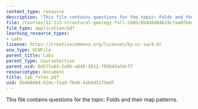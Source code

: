 ```yaml
---
content_type: resource
description: 'This file contains questions for the topic: Folds and their map patterns.'
file: /courses/12-113-structural-geology-fall-2005/8b4d8d84619cfaa0fbd44ab4d52f3edf_lab_folds.pdf
file_type: application/pdf
learning_resource_types:
- Labs
license: https://creativecommons.org/licenses/by-nc-sa/4.0/
ocw_type: OCWFile
parent_title: Labs
parent_type: CourseSection
parent_uid: 6d577a64-2a0b-a648-3512-f93b45a3dcf7
resourcetype: Document
title: lab_folds.pdf
uid: 8b4d8d84-619c-faa0-fbd4-4ab4d52f3edf
---
```

This file contains questions for the topic: Folds and their map patterns.